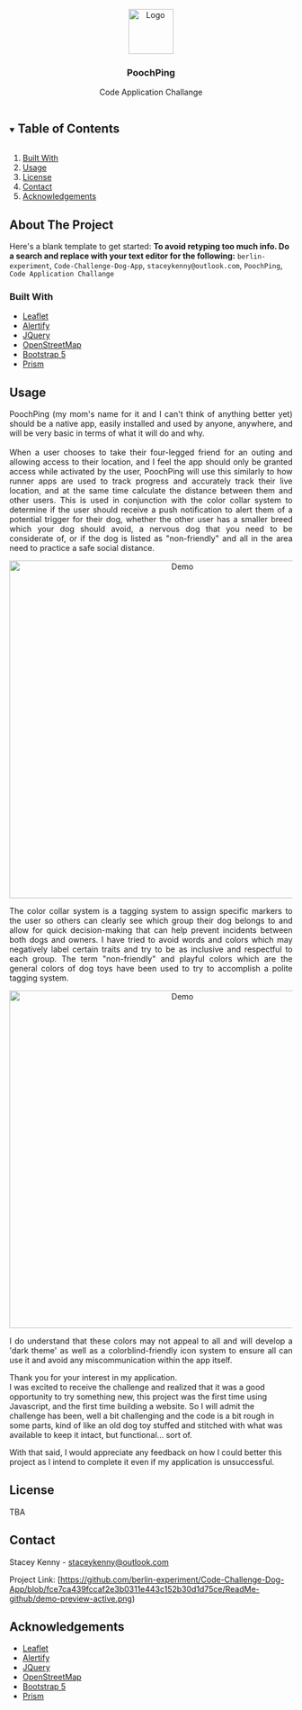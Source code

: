<p align="center">
  <a href="https://github.com/berlin-experiment/Code-Challenge-Dog-App/blob/c456697389d7440a7af7fb500b85c491a7f5b569/images/hello-pup.png">
    <img src="https://github.com/berlin-experiment/Code-Challenge-Dog-App/blob/c456697389d7440a7af7fb500b85c491a7f5b569/images/hello-pup.png" alt="Logo" width="80" height="80">
  </a>

  <h3 align="center">PoochPing</h3>

  <p align="center">
    Code Application Challange
</p>



<!-- TABLE OF CONTENTS -->
<details open="open">
  <summary><h2 style="display: inline-block">Table of Contents</h2></summary>
  <ol>
    <li><a href="#built-with">Built With</a></li>
    <li><a href="#usage">Usage</a></li>
    <li><a href="#license">License</a></li>
    <li><a href="#contact">Contact</a></li>
    <li><a href="#acknowledgements">Acknowledgements</a></li>
  </ol>
</details>



<!-- ABOUT THE PROJECT -->
## About The Project

Here's a blank template to get started:
**To avoid retyping too much info. Do a search and replace with your text editor for the following:**
`berlin-experiment`, `Code-Challenge-Dog-App`, `staceykenny@outlook.com`, `PoochPing`, `Code Application Challange`


### Built With

* [Leaflet](https://leafletjs.com/)
* [Alertify](https://alertifyjs.com/)
* [JQuery](https://jquery.com/)
* [OpenStreetMap](https://www.openstreetmap.org/#map=6/-28.662/24.664)
* [Bootstrap 5](https://getbootstrap.com/docs/5.0/getting-started/introduction/)
* [Prism](https://prismjs.com/)



<!-- USAGE EXAMPLES -->
## Usage

<p align="justify">
PoochPing (my mom's name for it and I can't think of anything better yet)  
should be a native app, easily installed and used by anyone, anywhere, 
and will be very basic in terms of what it will do and why. <br /><br />
When a user chooses to take their four-legged friend for an outing 
and allowing access to their location, and I feel the app should only 
be granted access while activated by the user, PoochPing will use this 
similarly to how runner apps are used to track progress and accurately 
track their live location, and at the same time calculate the distance 
between them and other users. This is used in conjunction with the color 
collar system to determine if the user should receive a push notification 
to alert them of a potential trigger for their dog, whether the other 
user has a smaller breed which your dog should avoid, a nervous dog 
that you need to be considerate of, or if the dog is listed as 
"non-friendly" and all in the area need to practice a safe social distance. 
<p/>

<p align="center">
<img src="https://github.com/berlin-experiment/Code-Challenge-Dog-App/blob/fce7ca439fccaf2e3b0311e443c152b30d1d75ce/ReadMe-github/demo-preview-active.png" alt="Demo" width="600">
<p/>

<p align="justify">
The color collar system is a tagging system to assign specific markers 
to the user so others can clearly see which group their dog belongs to 
and allow for quick decision-making that can help prevent incidents 
between both dogs and owners. I have tried to avoid words and colors 
which may negatively label certain traits and try to be as inclusive 
and respectful to each group. The term "non-friendly" and playful 
colors which are the general colors of dog toys have been used to try 
to accomplish a polite tagging system.
<p/>

<p align="center">
<img src="https://github.com/berlin-experiment/Code-Challenge-Dog-App/blob/c091a71c072f48a36919854bf52f95d74c932053/ReadMe-github/PoochPing-ColorCollars.gif" alt="Demo" width="600">
<p/>

<p align="justify">
I do understand that these colors may not appeal to all and will 
develop a 'dark theme' as well as a colorblind-friendly icon system 
to ensure all can use it and avoid any miscommunication within the 
app itself.

Thank you for your interest in my application. <br />
I was excited to receive the challenge and realized that it was a good
opportunity to try something new, this project was the first time
using Javascript, and the first time building a website. So I will
admit the challenge has been, well a bit challenging and the code is a
bit rough in some parts, kind of like an old dog toy stuffed and
stitched with what was available to keep it intact, but functional...
sort of.

With that said, I would appreciate any feedback on how I could better this project as I intend to complete it even if my application is unsuccessful.
<p/>




<!-- LICENSE -->
## License

TBA


<!-- CONTACT -->
## Contact

Stacey Kenny - staceykenny@outlook.com

Project Link: [https://github.com/berlin-experiment/Code-Challenge-Dog-App/blob/fce7ca439fccaf2e3b0311e443c152b30d1d75ce/ReadMe-github/demo-preview-active.png)



<!-- ACKNOWLEDGEMENTS -->
## Acknowledgements

* [Leaflet](https://leafletjs.com/)
* [Alertify](https://alertifyjs.com/)
* [JQuery](https://jquery.com/)
* [OpenStreetMap](https://www.openstreetmap.org/#map=6/-28.662/24.664)
* [Bootstrap 5](https://getbootstrap.com/docs/5.0/getting-started/introduction/)
* [Prism](https://prismjs.com/)






